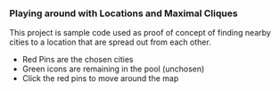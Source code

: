 ### Playing around with Locations and Maximal Cliques

This project is sample code used as proof of concept of finding nearby cities to a location that are spread out from each other.

* Red Pins are the chosen cities
* Green icons are remaining in the pool (unchosen)
* Click the red pins to move around the map
